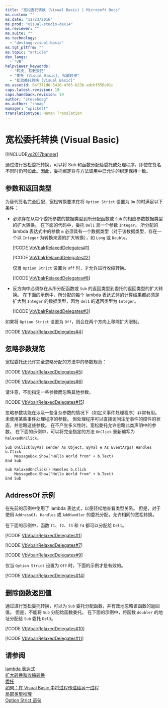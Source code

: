 ```yaml
---
title: "宽松委托转换 (Visual Basic) | Microsoft Docs"
ms.custom: ""
ms.date: "11/23/2016"
ms.prod: "visual-studio-dev14"
ms.reviewer: ""
ms.suite: ""
ms.technology: 
  - "devlang-visual-basic"
ms.tgt_pltfrm: ""
ms.topic: "article"
dev_langs: 
  - "VB"
helpviewer_keywords: 
  - "转换, 松散委托"
  - "委托 [Visual Basic], 松散转换"
  - "松散委托转换 [Visual Basic]"
ms.assetid: 64f371d0-5416-4f65-b23b-adcbf556e81c
caps.latest.revision: 19
caps.handback.revision: 19
author: "stevehoag"
ms.author: "shoag"
manager: "wpickett"
translationtype: Human Translation
---
```

# 宽松委托转换 (Visual Basic)
[!INCLUDE[vs2017banner](../../../../csharp/includes/vs2017banner.md)]

通过进行宽松委托转换，可以将 Sub 和函数分配给委托或处理程序，即使在签名不同时仍可如此。因此，委托绑定将与方法调用中已允许的绑定保持一致。  
  
## 参数和返回类型  
 为替代签名完全匹配，宽松转换要求在将 `Option Strict` 设置为 `On` 的时满足以下条件：  
  
-   必须存在从每个委托参数的数据类型到所分配函数或 `Sub` 的相应参数数据类型的扩大转换。  在下面的代码中，委托 `Del1` 具一个参数 `Integer`。  所分配的 lambda 表达式中的参数 `m` 必须具有一个数据类型（对于该数据类型，存在一个以 `Integer` 为转换来源的扩大转换），如 `Long` 或 `Double`。  
  
     [!CODE [VbVbalrRelaxedDelegates#1](../CodeSnippet/VS_Snippets_VBCSharp/VbVbalrRelaxedDelegates#1)]  
  
     [!CODE [VbVbalrRelaxedDelegates#2](../CodeSnippet/VS_Snippets_VBCSharp/VbVbalrRelaxedDelegates#2)]  
  
     仅当 `Option Strict` 设置为 `Off` 时，才允许进行收缩转换。  
  
     [!CODE [VbVbalrRelaxedDelegates#8](../CodeSnippet/VS_Snippets_VBCSharp/VbVbalrRelaxedDelegates#8)]  
  
-   反方向中必须存在从所分配函数或 `Sub` 的返回类型到委托的返回类型的扩大转换。  在下面的示例中，所分配的每个 lambda 表达式体的计算结果都必须是扩大到 `Integer` 的数据类型，因为 `del1` 的返回类型为 `Integer`。  
  
     [!CODE [VbVbalrRelaxedDelegates#3](../CodeSnippet/VS_Snippets_VBCSharp/VbVbalrRelaxedDelegates#3)]  
  
 如果将 `Option Strict` 设置为 `Off`，则会在两个方向上移除扩大限制。  
  
 [!CODE [VbVbalrRelaxedDelegates#4](../CodeSnippet/VS_Snippets_VBCSharp/VbVbalrRelaxedDelegates#4)]  
  
## 忽略参数规范  
 宽松委托还允许完全忽略分配的方法中的参数规范：  
  
 [!CODE [VbVbalrRelaxedDelegates#5](../CodeSnippet/VS_Snippets_VBCSharp/VbVbalrRelaxedDelegates#5)]  
  
 [!CODE [VbVbalrRelaxedDelegates#6](../CodeSnippet/VS_Snippets_VBCSharp/VbVbalrRelaxedDelegates#6)]  
  
 请注意，不能指定一些参数而忽略其他参数。  
  
 [!CODE [VbVbalrRelaxedDelegates#15](../CodeSnippet/VS_Snippets_VBCSharp/VbVbalrRelaxedDelegates#15)]  
  
 忽略参数功能在涉及一些复杂参数的情况下（如定义事件处理程序）非常有用。  未使用某些事件处理程序的参数。  但处理程序可以直接访问注册事件的控件的状态，并忽略这些参数。  在不产生多义性时，宽松委托允许忽略此类声明中的参数。  在下面的示例中，可以将完全指定的方法 `OnClick` 重新编写为 `RelaxedOnClick`。  
  
```vb#  
Sub OnClick(ByVal sender As Object, ByVal e As EventArgs) Handles b.Click  
    MessageBox.Show("Hello World from" + b.Text)  
End Sub  
  
Sub RelaxedOnClick() Handles b.Click  
    MessageBox.Show("Hello World from" + b.Text)  
End Sub  
```  
  
## AddressOf 示例  
 在先前的示例中使用了 lambda 表达式，以便轻松地查看类型关系。  但是，对于使用 `AddressOf`、`Handles` 或 `AddHandler` 的委托分配，允许相同的宽松转换。  
  
 在下面的示例中，函数 `f1`、`f2`、`f3` 和 `f4` 都可以分配给 `Del1`。  
  
 [!CODE [VbVbalrRelaxedDelegates#1](../CodeSnippet/VS_Snippets_VBCSharp/VbVbalrRelaxedDelegates#1)]  
  
 [!CODE [VbVbalrRelaxedDelegates#7](../CodeSnippet/VS_Snippets_VBCSharp/VbVbalrRelaxedDelegates#7)]  
  
 [!CODE [VbVbalrRelaxedDelegates#9](../CodeSnippet/VS_Snippets_VBCSharp/VbVbalrRelaxedDelegates#9)]  
  
 仅当 `Option Strict` 设置为 `Off` 时，下面的示例才是有效的。  
  
 [!CODE [VbVbalrRelaxedDelegates#14](../CodeSnippet/VS_Snippets_VBCSharp/VbVbalrRelaxedDelegates#14)]  
  
## 删除函数返回值  
 通过进行宽松委托转换，可以为 `Sub` 委托分配函数，并有效地忽略该函数的返回值。  但是，不能将 `Sub` 分配给函数委托。  在下面的示例中，将函数 `doubler` 的地址分配给 `Sub` 委托 `Del3`。  
  
 [!CODE [VbVbalrRelaxedDelegates#10](../CodeSnippet/VS_Snippets_VBCSharp/VbVbalrRelaxedDelegates#10)]  
  
 [!CODE [VbVbalrRelaxedDelegates#11](../CodeSnippet/VS_Snippets_VBCSharp/VbVbalrRelaxedDelegates#11)]  
  
## 请参阅  
 [lambda 表达式](../../../../visual-basic/programming-guide/language-features/procedures/lambda-expressions.md)   
 [扩大转换和收缩转换](../../../../visual-basic/programming-guide/language-features/data-types/widening-and-narrowing-conversions.md)   
 [委托](../../../../visual-basic/programming-guide/language-features/delegates/delegates.md)   
 [如何：在 Visual Basic 中将过程传递给另一过程](../../../../visual-basic/programming-guide/language-features/delegates/how-to-pass-procedures-to-another-procedure.md)   
 [局部类型推理](../../../../visual-basic/programming-guide/language-features/variables/local-type-inference.md)   
 [Option Strict 语句](../../../../visual-basic/language-reference/statements/option-strict-statement.md)